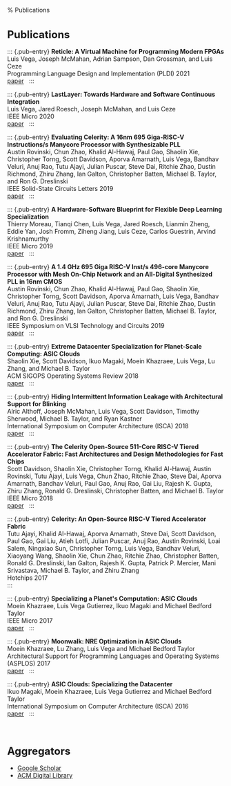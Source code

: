 % Publications

<style>
  h1 {
    font-size: 1.5rem;
  }
  #body-container {
    max-width: max-content;
    font-size: 0.95rem;
  }
  .abs-card, .bib-card {
    max-width: 45rem;
  }
</style>

# Publications

::: {.pub-entry}
  **Reticle: A Virtual Machine for Programming Modern FPGAs** \
  Luis Vega, Joseph McMahan, Adrian Sampson, Dan Grossman, and Luis Ceze \
  Programming Language Design and Implementation (PLDI) 2021 \
  [paper](pubs/pldi21_vega_reticle.pdf) &nbsp;
:::

::: {.pub-entry}
  **LastLayer: Towards Hardware and Software Continuous Integration** \
  Luis Vega, Jared Roesch, Joseph McMahan, and Luis Ceze \
  IEEE Micro 2020 \
  [paper](pubs/ieeemicro20_vega_lastlayer.pdf) &nbsp;
:::

::: {.pub-entry}
  **Evaluating Celerity: A 16nm 695 Giga-RISC-V Instructions/s Manycore Processor with Synthesizable PLL** \
  Austin Rovinski, Chun Zhao, Khalid Al-Hawaj, Paul Gao, Shaolin Xie, Christopher Torng,
  Scott Davidson, Aporva Amarnath, Luis Vega, Bandhav Veluri, Anuj Rao, Tutu Ajayi,
  Julian Puscar, Steve Dai, Ritchie Zhao, Dustin Richmond, Zhiru Zhang, Ian Galton,
  Christopher Batten, Michael B. Taylor, and Ron G. Dreslinski \
  IEEE Solid-State Circuits Letters 2019 \
  [paper](pubs/isscl19_eval_celerity.pdf) &nbsp;
:::

::: {.pub-entry}
  **A Hardware-Software Blueprint for Flexible Deep Learning Specialization** \
  Thierry Moreau, Tianqi Chen, Luis Vega, Jared Roesch, Lianmin Zheng, Eddie Yan,
  Josh Fromm, Ziheng Jiang, Luis Ceze, Carlos Guestrin, Arvind Krishnamurthy \
  IEEE Micro 2019 \
  [paper](pubs/ieeemicro19_moreau_vta.pdf) &nbsp;
:::

::: {.pub-entry}
  **A 1.4 GHz 695 Giga RISC-V Inst/s 496-core Manycore Processor with Mesh On-Chip Network and an All-Digital Synthesized PLL in 16nm CMOS** \
  Austin Rovinski, Chun Zhao, Khalid Al-Hawaj, Paul Gao, Shaolin Xie, Christopher Torng,
  Scott Davidson, Aporva Amarnath, Luis Vega, Bandhav Veluri, Anuj Rao, Tutu Ajayi,
  Julian Puscar, Steve Dai, Ritchie Zhao, Dustin Richmond, Zhiru Zhang, Ian Galton,
  Christopher Batten, Michael B. Taylor, and Ron G. Dreslinski \
  IEEE Symposium on VLSI Technology and Circuits 2019 \
  [paper](pubs/vlsi2019_rovinski_celerity.pdf) &nbsp;
:::

::: {.pub-entry}
  **Extreme Datacenter Specialization for Planet-Scale Computing: ASIC Clouds** \
  Shaolin Xie, Scott Davidson, Ikuo Magaki, Moein Khazraee, Luis Vega, Lu Zhang, and Michael B. Taylor \
  ACM SIGOPS Operating Systems Review 2018 \
  [paper](pubs/sigops18_xie_extreme.pdf) &nbsp;
:::

::: {.pub-entry}
  **Hiding Intermittent Information Leakage with Architectural Support for Blinking** \
  Alric Althoff, Joseph McMahan, Luis Vega, Scott Davidson, Timothy Sherwood,
  Michael B. Taylor, and Ryan Kastner \
  International Symposium on Computer Architecture (ISCA) 2018 \
  [paper](pubs/isca18_althoff_blinking.pdf) &nbsp;
:::

::: {.pub-entry}
  **The Celerity Open-Source 511-Core RISC-V Tiered Accelerator Fabric: Fast Architectures and Design Methodologies for Fast Chips** \
  Scott Davidson, Shaolin Xie, Christopher Torng, Khalid Al-Hawaj, Austin Rovinski,
  Tutu Ajayi, Luis Vega, Chun Zhao, Ritchie Zhao, Steve Dai, Aporva Amarnath,
  Bandhav Veluri, Paul Gao, Anuj Rao, Gai Liu, Rajesh K. Gupta, Zhiru Zhang,
  Ronald G. Dreslinski, Christopher Batten, and Michael B. Taylor \
  IEEE Micro 2018 \
  [paper](pubs/ieeemicro18_davidson_celerity.pdf) &nbsp;
:::

::: {.pub-entry}
  **Celerity: An Open-Source RISC-V Tiered Accelerator Fabric** \
  Tutu Ajayi, Khalid Al-Hawaj, Aporva Amarnath, Steve Dai, Scott Davidson,
  Paul Gao, Gai Liu, Atieh Lotfi, Julian Puscar, Anuj Rao, Austin Rovinski,
  Loai Salem, Ningxiao Sun, Christopher Torng, Luis Vega, Bandhav Veluri,
  Xiaoyang Wang, Shaolin Xie, Chun Zhao, Ritchie Zhao, Christopher Batten,
  Ronald G. Dreslinski, Ian Galton, Rajesh K. Gupta, Patrick P. Mercier,
  Mani Srivastava, Michael B. Taylor, and Zhiru Zhang \
  Hotchips 2017 \
:::

::: {.pub-entry}
  **Specializing a Planet's Computation: ASIC Clouds** \
  Moein Khazraee, Luis Vega Gutierrez, Ikuo Magaki and Michael Bedford Taylor \
  IEEE Micro 2017 \
  [paper](pubs/ieeemicro17_khazraee_asic_cloud.pdf) &nbsp;
:::

::: {.pub-entry}
  **Moonwalk: NRE Optimization in ASIC Clouds** \
  Moein Khazraee, Lu Zhang, Luis Vega and Michael Bedford Taylor \
  Architectural Support for Programming Languages and Operating Systems (ASPLOS) 2017 \
  [paper](pubs/asplos17_khazraee_moonwalk.pdf) &nbsp;
:::

::: {.pub-entry}
  **ASIC Clouds: Specializing the Datacenter** \
  Ikuo Magaki, Moein Khazraee, Luis Vega Gutierrez and Michael Bedford Taylor \
  International Symposium on Computer Architecture (ISCA) 2016 \
  [paper](pubs/isca16_magaki_asic_cloud.pdf) &nbsp;
:::

&nbsp;

# Aggregators

- [Google Scholar](https://scholar.google.com/citations?user=HgEGs5MAAAAJ)
- [ACM Digital Library](https://dl.acm.org/profile/99659151446)
